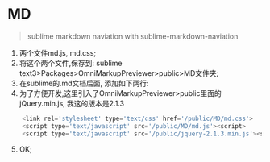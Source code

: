 # MD
> sublime markdown naviation with sublime-markdown-naviation

1. 两个文件md.js, md.css;
2. 将这个两个文件,保存到: sublime text3>Packages>OmniMarkupPreviewer>public>MD文件夹;
3. 在sublime的.md文档后面, 添加如下两行: 
4. 为了方便开发,这里引入了OmniMarkupPreviewer>public里面的jQuery.min.js, 我这的版本是2.1.3

```javascript
	<link rel='stylesheet' type='text/css' href='/public/MD/md.css'>
	<script type='text/javascript' src='/public/MD/md.js'><script>
	<script type='text/javascript' src='/public/jquery-2.1.3.min.js'><script>
```
5. OK;